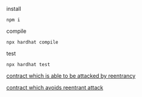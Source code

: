 install
```
npm i
```

compile
```
npx hardhat compile
```

test
```
npx hardhat test
```

[contract which is able to be attacked by reentrancy](contracts/Bank.sol)

[contract which avoids reentrant attack](contracts/NonReentrant_Bank.sol)